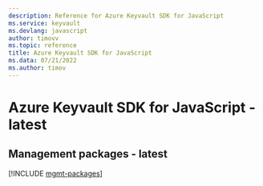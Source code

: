 ```yaml
---
description: Reference for Azure Keyvault SDK for JavaScript
ms.service: keyvault
ms.devlang: javascript
author: timovv
ms.topic: reference
title: Azure Keyvault SDK for JavaScript
ms.data: 07/21/2022
ms.author: timov
---
```

# Azure Keyvault SDK for JavaScript - latest

## Management packages - latest
[!INCLUDE [mgmt-packages](keyvault-mgmt-index.md)]